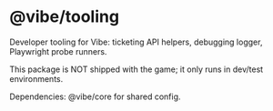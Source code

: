 # @vibe/tooling

Developer tooling for Vibe: ticketing API helpers, debugging logger, Playwright probe runners.

This package is NOT shipped with the game; it only runs in dev/test environments.

Dependencies: @vibe/core for shared config.
